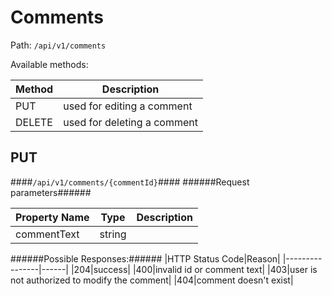 Comments
=

Path: `/api/v1/comments`  

Available methods:

|Method|Description|
|------|-----------|
|PUT|used for editing a comment|
|DELETE|used for deleting a comment|

PUT
-
####`/api/v1/comments/{commentId}`####
######Request parameters######

|Property Name|Type|Description|
|-------------|----|-----------|
|commentText|string||

######Possible Responses:######
|HTTP Status Code|Reason|
|----------------|------|
|204|success|
|400|invalid id or comment text|
|403|user is not authorized to modify the comment|
|404|comment doesn't exist|
